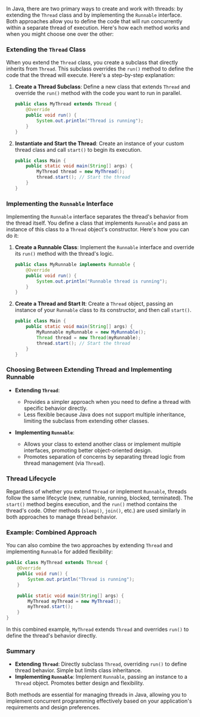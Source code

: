 In Java, there are two primary ways to create and work with threads: by extending the `Thread` class and by implementing the `Runnable` interface. Both approaches allow you to define the code that will run concurrently within a separate thread of execution. Here's how each method works and when you might choose one over the other:

### Extending the `Thread` Class

When you extend the `Thread` class, you create a subclass that directly inherits from `Thread`. This subclass overrides the `run()` method to define the code that the thread will execute. Here's a step-by-step explanation:

1. **Create a Thread Subclass**: Define a new class that extends `Thread` and override the `run()` method with the code you want to run in parallel.

   ```java
   public class MyThread extends Thread {
       @Override
       public void run() {
           System.out.println("Thread is running");
       }
   }
   ```

2. **Instantiate and Start the Thread**: Create an instance of your custom thread class and call `start()` to begin its execution.

   ```java
   public class Main {
       public static void main(String[] args) {
           MyThread thread = new MyThread();
           thread.start(); // Start the thread
       }
   }
   ```

### Implementing the `Runnable` Interface

Implementing the `Runnable` interface separates the thread's behavior from the thread itself. You define a class that implements `Runnable` and pass an instance of this class to a `Thread` object's constructor. Here's how you can do it:

1. **Create a Runnable Class**: Implement the `Runnable` interface and override its `run()` method with the thread's logic.

   ```java
   public class MyRunnable implements Runnable {
       @Override
       public void run() {
           System.out.println("Runnable thread is running");
       }
   }
   ```

2. **Create a Thread and Start It**: Create a `Thread` object, passing an instance of your `Runnable` class to its constructor, and then call `start()`.

   ```java
   public class Main {
       public static void main(String[] args) {
           MyRunnable myRunnable = new MyRunnable();
           Thread thread = new Thread(myRunnable);
           thread.start(); // Start the thread
       }
   }
   ```

### Choosing Between Extending Thread and Implementing Runnable

- **Extending `Thread`**:
  - Provides a simpler approach when you need to define a thread with specific behavior directly.
  - Less flexible because Java does not support multiple inheritance, limiting the subclass from extending other classes.

- **Implementing `Runnable`**:
  - Allows your class to extend another class or implement multiple interfaces, promoting better object-oriented design.
  - Promotes separation of concerns by separating thread logic from thread management (via `Thread`).

### Thread Lifecycle

Regardless of whether you extend `Thread` or implement `Runnable`, threads follow the same lifecycle (new, runnable, running, blocked, terminated). The `start()` method begins execution, and the `run()` method contains the thread's code. Other methods (`sleep()`, `join()`, etc.) are used similarly in both approaches to manage thread behavior.

### Example: Combined Approach

You can also combine the two approaches by extending `Thread` and implementing `Runnable` for added flexibility:

```java
public class MyThread extends Thread {
    @Override
    public void run() {
        System.out.println("Thread is running");
    }

    public static void main(String[] args) {
        MyThread myThread = new MyThread();
        myThread.start();
    }
}
```

In this combined example, `MyThread` extends `Thread` and overrides `run()` to define the thread's behavior directly.

### Summary

- **Extending `Thread`**: Directly subclass `Thread`, overriding `run()` to define thread behavior. Simple but limits class inheritance.
- **Implementing `Runnable`**: Implement `Runnable`, passing an instance to a `Thread` object. Promotes better design and flexibility.

Both methods are essential for managing threads in Java, allowing you to implement concurrent programming effectively based on your application's requirements and design preferences.